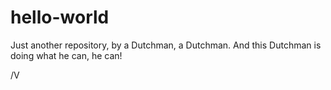 hello-world
===========

Just another repository, by a Dutchman, a Dutchman.
And this Dutchman is doing what he can, he can!

/V
